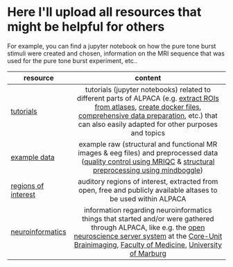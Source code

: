 # Here I'll upload all resources that might be helpful for others
For example, you can find a jupyter notebook on how the pure tone burst stimuli were created and chosen, information on the MRI sequence that was used for the pure tone burst experiment, etc..

| resource                        | content           | 
| ----------------------------- |:-------------:| 
| [tutorials]()  | tutorials (jupyter notebooks) related to different parts of ALPACA (e.g. [extract ROIs from atlases](https://github.com/PeerHerholz/open_science_fellowship_project/blob/master/resources/tutorials/ALPACA_atlas_to_ROI.ipynb), [create docker files](https://github.com/PeerHerholz/open_science_fellowship_project/blob/master/resources/tutorials/ALPACA_create_docker.ipynb), [comprehensive data preparation](https://github.com/PeerHerholz/open_science_fellowship_project/blob/master/resources/tutorials/ALPACA_data_organization_prerequisites.ipynb), etc.) that can also easily adapted for other purposes and topics| 
| [example data]() | example raw (structural and functional MR images & eeg files) and preprocessed data ([quality control using MRIQC]() & [structural preprocessing using mindboggle]())
| [regions of interest](https://github.com/PeerHerholz/open_science_fellowship_project/tree/master/resources/regions_of_interest)| auditory regions of interest, extracted from open, free and publicly available altases to be used within ALPACA |
| [neuroinformatics](https://github.com/PeerHerholz/open_science_fellowship_project/tree/master/resources/neuroinformatics) | information regarding neuroinformatics things that started and/or were gathered through ALPACA, like e.g. the [open neuroscience server system](https://github.com/PeerHerholz/open_science_fellowship_project/blob/master/resources/neuroinformatics/server_specifications.md) at the [Core-Unit Brainimaging](http://www.ukgm.de/ugm_2/deu/umr_psy/6618.html), [Faculty of Medicine](https://www.uni-marburg.de/fb20), [University of Marburg](https://www.uni-marburg.de/en)  
